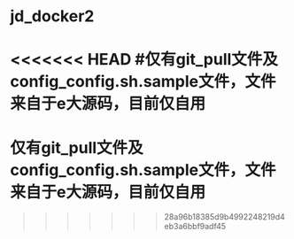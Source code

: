 # jd_docker2
<<<<<<< HEAD
#仅有git_pull文件及config_config.sh.sample文件，文件来自于e大源码，目前仅自用
=======
# 仅有git_pull文件及config_config.sh.sample文件，文件来自于e大源码，目前仅自用
>>>>>>> 28a96b18385d9b4992248219d4eb3a6bbf9adf45
